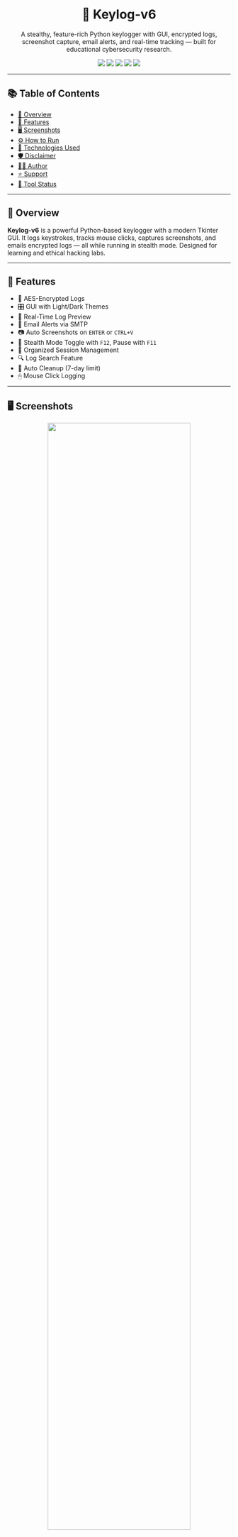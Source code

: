 <h1 align="center">🔐 Keylog-v6</h1>

<p align="center">
  A stealthy, feature-rich Python keylogger with GUI, encrypted logs, screenshot capture, email alerts, and real-time tracking — built for educational cybersecurity research.
</p>

<p align="center">
  <img src="https://img.shields.io/badge/Python-3.10%2B-blue?style=flat-square" />
  <img src="https://img.shields.io/badge/License-Educational%20Use-orange?style=flat-square" />
  <img src="https://img.shields.io/github/stars/shubham-shipt/keylog-v6?style=social" />
<!--   <img src="https://img.shields.io/github/forks/shubham-shipt/keylog-v6?style=flat-square" /> -->
  <img src="https://img.shields.io/github/issues/shubham-shipt/keylog-v6?style=flat-square" />
  <img src="https://visitor-badge.laobi.icu/badge?page_id=shubham-shipt.keylog-v6" />
</p>

---

## 📚 Table of Contents
- [📌 Overview](#-overview)
- [🎯 Features](#-features)
- [🖥️ Screenshots](#️-screenshots)
- [⚙️ How to Run](#️-how-to-run)
- [🧠 Technologies Used](#-technologies-used)
- [🛡 Disclaimer](#-disclaimer)
- [🙋‍♂️ Author](##-author)
- [⭐ Support](#-support)
- [🚧 Tool Status](#-tool-status)

---

## 📌 Overview
**Keylog-v6** is a powerful Python-based keylogger with a modern Tkinter GUI. It logs keystrokes, tracks mouse clicks, captures screenshots, and emails encrypted logs — all while running in stealth mode. Designed for learning and ethical hacking labs.

---

## 🎯 Features
- 🔐 AES-Encrypted Logs
- 🎛 GUI with Light/Dark Themes
- 📃 Real-Time Log Preview
- 📩 Email Alerts via SMTP
- 📷 Auto Screenshots on `ENTER` or `CTRL+V`
- 👻 Stealth Mode Toggle with `F12`, Pause with `F11`
- 📁 Organized Session Management
- 🔍 Log Search Feature
- 🧹 Auto Cleanup (7-day limit)
- 🖱 Mouse Click Logging

---

## 🖥️ Screenshots

<p align="center">
  <img src="https://raw.githubusercontent.com/shubham-shipt/keylog-v6/main/1.png" width="80%" />
  <br/>
</p>

<p align="center">
  <img src="https://raw.githubusercontent.com/shubham-shipt/keylog-v6/main/2.png" width="80%" />
  <br/>
</p>

<p align="center">
  <img src="https://raw.githubusercontent.com/shubham-shipt/keylog-v6/main/3.png" width="80%" />
  <br/><i>⚙️ Settings Panel</i>
</p>

<p align="center">
  <img src="https://raw.githubusercontent.com/shubham-shipt/keylog-v6/main/4.png" width="80%" />
  <br/>
</p>

<p align="center">
  <img src="https://raw.githubusercontent.com/shubham-shipt/keylog-v6/main/5.png" width="80%" />
  <br/>
</p>

---

## ⚙️ How to Run

### 1. Install Dependencies
```bash
pip install pynput pyperclip pygame cryptography Pillow psutil
```

### 2. Run the Tool
```bash
python keylogger_v6.py
```

### 3. Output Structure
```plaintext
📦 keylogs/
    └── log_YYYY-MM-DD.txt       # Encrypted log
    └── summary_YYYY-MM-DD.txt   # Summary file
📦 screenshots/
    └── screenshot_YYYY-MM-DD_HH-MM-SS.png
🔑 encryption_key.key
```

### 4. Hotkeys & Controls

| Action            | Hotkey       |
|-------------------|--------------|
| Toggle Stealth    | F12          |
| Pause/Resume      | F11          |
| Take Screenshot   | ENTER / CTRL+V |

---

### 5. GUI Settings
- 📂 Change log directory
- ✉️ Enable/disable email alerts
- 🕐 Set screenshot interval
- 📈 Adjust log frequency
- 🎨 Switch themes
- 🧹 Auto-delete old logs

---

## 🧠 Technologies Used
- **Python 3.10+**
- Libraries: `Tkinter`, `pynput`, `pygame`, `cryptography`, `psutil`, `pyperclip`, `Pillow`, `smtplib`

---

## 🛡 Disclaimer
> ⚠️ This project is for **educational purposes only**. Do **NOT** use this tool on unauthorized devices. Improper use may lead to legal consequences.

---

## 🙋‍♂️ Author
**Shubham Singh**  
🎓 BCA Student | 🛡️ Cybersecurity Enthusiast  
📧 Email: shubham.singh.bca.2023@asb.edu.in  
🔗 GitHub: [@shubham-shipt](https://github.com/shubham-shipt)

---

## ⭐ Support
If you find this helpful, please consider:

⭐ Starring the repo  
🍴 Forking the project  
📢 Sharing with friends  
🐞 Reporting issues [here](https://github.com/shubham-shipt/keylog-v6/issues)

---

## 🚧 Tool Status
🛠 **Under Active Development**

- Auto email alerts are currently in testing mode.  
- If keyword-based alerts or delivery fails, it may be due to ongoing updates.

---

## 📦 Dependency Versions
```txt
pynput==1.7.6
pyperclip==1.8.2
pygame==2.5.2
cryptography==42.0.5
Pillow==10.3.0
psutil==5.9.8
```

✅ Tip: Use `optimize_performance()` to manage CPU usage via `psutil`.

